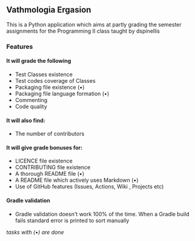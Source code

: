 ## Vathmologia Ergasion
This is a Python application which aims at partly grading the semester assignments for the Programming II class taught by dspinellis

### Features
#### It will grade the following
* Test Classes existence
* Test codes coverage of Classes 
* Packaging file existence (•)
* Packaging file language formation (•)
* Commenting
* Code quality

#### It will also find:
* The number of contributors 

#### It will give grade bonuses for:
* LICENCE file existence
* CONTRIBUTING file existence 
* A thorough README file (•)
* A README file which actively uses Markdown (•)
* Use of GitHub features (Issues, Actions, Wiki , Projects etc)

#### Gradle validation 
- Gradle validation doesn't work 100% of the time. When a Gradle build fails standard error is printed to sort manually

_tasks with (•) are done_